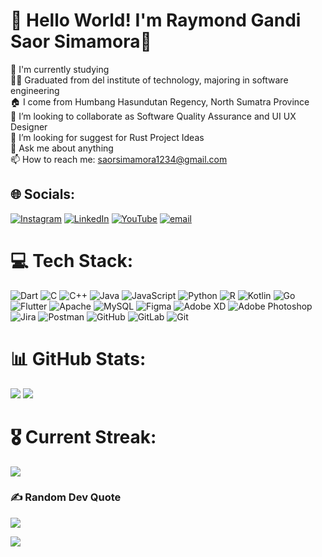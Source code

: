 # 💫 Hello World! I'm Raymond Gandi Saor Simamora👋
🤖 I'm currently studying 
<br>👨‍🎓 Graduated from del institute of technology, majoring in software engineering
<br>🏠 I come from Humbang Hasundutan Regency, North Sumatra Province
<br>👯 I’m looking to collaborate as Software Quality Assurance and UI UX Designer
<br>🤔 I’m looking for suggest for Rust Project Ideas
<br>💬 Ask me about anything
<br>📫 How to reach me: saorsimamora1234@gmail.com

## 🌐 Socials:
[![Instagram](https://img.shields.io/badge/Instagram-%23E4405F.svg?logo=Instagram&logoColor=white)](https://instagram.com/saor_simamora) [![LinkedIn](https://img.shields.io/badge/LinkedIn-%230077B5.svg?logo=linkedin&logoColor=white)](https://linkedin.com/in/raymond-gandi-saor-simamora) [![YouTube](https://img.shields.io/badge/YouTube-%23FF0000.svg?logo=YouTube&logoColor=white)](https://youtube.com/@orrzx6594) [![email](https://img.shields.io/badge/Email-D14836?logo=gmail&logoColor=white)](mailto:saorsimamora1234@gmail.com) 

# 💻 Tech Stack:
![Dart](https://img.shields.io/badge/dart-%230175C2.svg?style=for-the-badge&logo=dart&logoColor=white) ![C](https://img.shields.io/badge/c-%2300599C.svg?style=for-the-badge&logo=c&logoColor=white) ![C++](https://img.shields.io/badge/c++-%2300599C.svg?style=for-the-badge&logo=c%2B%2B&logoColor=white) ![Java](https://img.shields.io/badge/java-%23ED8B00.svg?style=for-the-badge&logo=openjdk&logoColor=white) ![JavaScript](https://img.shields.io/badge/javascript-%23323330.svg?style=for-the-badge&logo=javascript&logoColor=%23F7DF1E) ![Python](https://img.shields.io/badge/python-3670A0?style=for-the-badge&logo=python&logoColor=ffdd54) ![R](https://img.shields.io/badge/r-%23276DC3.svg?style=for-the-badge&logo=r&logoColor=white) ![Kotlin](https://img.shields.io/badge/kotlin-%237F52FF.svg?style=for-the-badge&logo=kotlin&logoColor=white) ![Go](https://img.shields.io/badge/go-%2300ADD8.svg?style=for-the-badge&logo=go&logoColor=white) ![Flutter](https://img.shields.io/badge/Flutter-%2302569B.svg?style=for-the-badge&logo=Flutter&logoColor=white) ![Apache](https://img.shields.io/badge/apache-%23D42029.svg?style=for-the-badge&logo=apache&logoColor=white) ![MySQL](https://img.shields.io/badge/mysql-4479A1.svg?style=for-the-badge&logo=mysql&logoColor=white) ![Figma](https://img.shields.io/badge/figma-%23F24E1E.svg?style=for-the-badge&logo=figma&logoColor=white) ![Adobe XD](https://img.shields.io/badge/Adobe%20XD-470137?style=for-the-badge&logo=Adobe%20XD&logoColor=#FF61F6) ![Adobe Photoshop](https://img.shields.io/badge/adobe%20photoshop-%2331A8FF.svg?style=for-the-badge&logo=adobe%20photoshop&logoColor=white) ![Jira](https://img.shields.io/badge/jira-%230A0FFF.svg?style=for-the-badge&logo=jira&logoColor=white) ![Postman](https://img.shields.io/badge/Postman-FF6C37?style=for-the-badge&logo=postman&logoColor=white) ![GitHub](https://img.shields.io/badge/github-%23121011.svg?style=for-the-badge&logo=github&logoColor=white) ![GitLab](https://img.shields.io/badge/gitlab-%23181717.svg?style=for-the-badge&logo=gitlab&logoColor=white) ![Git](https://img.shields.io/badge/git-%23F05033.svg?style=for-the-badge&logo=git&logoColor=white)
# 📊 GitHub Stats:
![](https://github-readme-stats.vercel.app/api?username=Raymond-036&theme=dark&hide_border=false&include_all_commits=false&count_private=false)
![](https://github-readme-stats.vercel.app/api/top-langs/?username=Raymond-036&theme=dark&hide_border=false&include_all_commits=false&count_private=false&layout=compact)

# 🎖️ Current Streak:
![](https://github-readme-streak-stats.herokuapp.com/?user=Raymond-036&theme=dark&hide_border=false)

### ✍️ Random Dev Quote
![](https://quotes-github-readme.vercel.app/api?type=horizontal&theme=radical)

[![](https://visitcount.itsvg.in/api?id=Raymond-036&icon=0&color=0)](https://visitcount.itsvg.in)

<!-- Proudly created with GPRM ( https://gprm.itsvg.in ) -->
